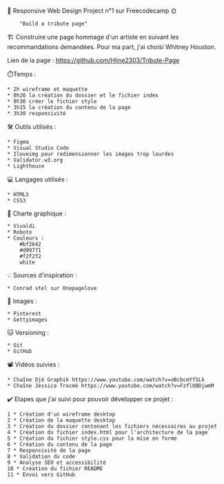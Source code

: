 📌 Responsive Web Design Project n°1 sur Freecodecamp 🌞

        "Build a tribute page"

🏗️ Construire une page hommage d'un artiste en suivant les recommandations demandées.
Pour ma part, j'ai choisi Whitney Houston.

Lien de la page : https://github.com/Hline2303/Tribute-Page

⏱️Temps : 

    * 2h wireframe et maquette
    * 0h20 la création du dossier et le fichier index
    * 9h30 créer le fichier style
    * 3h15 la création du contenu de la page
    * 3h30 responsivité

🛠️ Outils utilisés : 

    * Figma
    * Visual Studio Code
    * Iloveimg pour redimensionner les images trop lourdes
    * Validator.w3.org
    * Lighthouse

💻 Langages utilisés : 

    * HTML5
    * CSS3

🌈 Charte graphique : 

    * Vivaldi
    * Roboto 
    * Couleurs : 
        #bf2642
        #d99771
        #f2f2f2
        white

💡 Sources d'inspiration : 

    * Conrad stel sur Onepagelove

📸 Images : 

    * Pinterest
    * Gettyimages

🐱 Versioning : 

    * Git
    * GitHub

📽️ Vidéos suivies : 

    * Chaîne Djé Graphik https://www.youtube.com/watch?v=oBcbcmYfSLk
    * Chaîne Jessica Trocmé https://www.youtube.com/watch?v=FzflOBDjwmM

✔️ Etapes que j'ai suivi pour pouvoir développer ce projet :

    1 * Création d'un wireframe desktop
    2 * Création de la maquette desktop
    3 * Création du dossier contenant les fichiers nécessaires au projet
    4 * Création du fichier index.html pour l'architecture de la page
    5 * Création du fichier style.css pour la mise en forme
    6 * Création du contenu de la page
    7 * Responsivité de la page
    8 * Validation du code
    9 * Analyse SEO et accessibilité
    10 * Création du fichier README
    11 * Envoi vers GitHub
